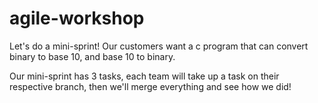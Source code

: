 # agile-workshop

Let's do a mini-sprint!
Our customers want a c program that can convert binary to base 10, and base 10 to binary.

Our mini-sprint has 3 tasks, each team will take up a task on their respective branch, then we'll merge everything and see how we did!
